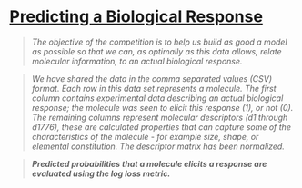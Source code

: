 # [Predicting a Biological Response](https://www.kaggle.com/c/bioresponse) 

>_The objective of the competition is to help us build as good a model as possible so that we can, as optimally as this data allows, relate molecular information, to an actual biological response._

>_We have shared the data in the comma separated values (CSV) format. Each row in this data set represents a molecule. The first column contains experimental data describing an actual biological response; the molecule was seen to elicit this response (1), or not (0). The remaining columns represent molecular descriptors (d1 through d1776), these are calculated properties that can capture some of the characteristics of the molecule - for example size, shape, or elemental constitution. The descriptor matrix has been normalized._

> _**Predicted probabilities that a molecule elicits a response are evaluated using the log loss metric.**_
